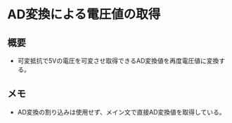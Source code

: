 # AD変換による電圧値の取得

## 概要
* 可変抵抗で5Vの電圧を可変させ取得できるAD変換値を再度電圧値に変換する。

## メモ
* AD変換の割り込みは使用せず、メイン文で直接AD変換値を取得している。